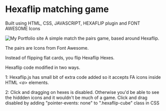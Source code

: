# Hexaflip matching game
Built using HTML, CSS, JAVASCRIPT, HEXAFLIP plugin and FONT AWESOME Icons

![My Portfolio site](./hex-pics/thispage2.png)
A simple match the pairs game, based around Hexaflip.

The pairs are Icons from Font Awesome.

Instead of flipping flat cards, you flip Hexaflip Hexes.

Hexaflip code modified in two ways.

1: Hexaflip.js has small bit of extra code added so it accepts FA icons inside HTML *<a*> elements. 
  
2: Click and dragging on hexes is disabled. Otherwise you'd be able to see the hiddden icons and it wouldn't be much of a game. Click and drag disabled by adding "pointer-events: none" to ".hexaflip-cube" class in CSS
